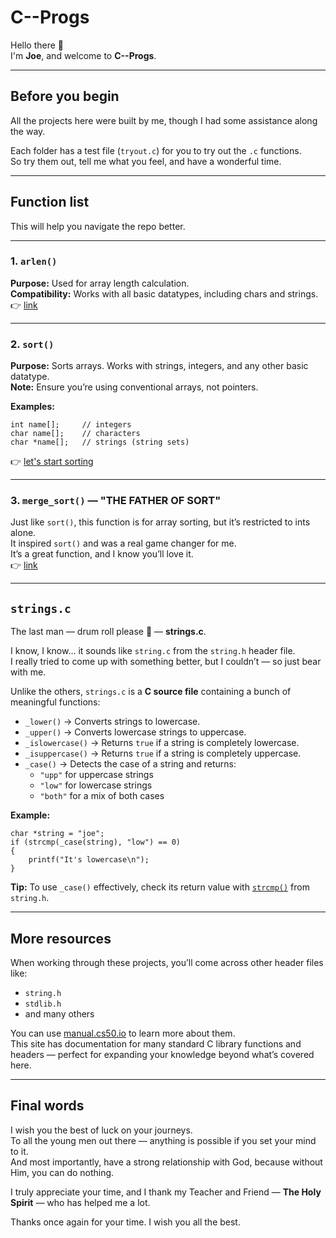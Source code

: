 # C--Progs

Hello there 👋  
I'm **Joe**, and welcome to **C--Progs**.

---

## Before you begin
All the projects here were built by me, though I had some assistance along the way.  

Each folder has a test file (`tryout.c`) for you to try out the `.c` functions.  
So try them out, tell me what you feel, and have a wonderful time.

---

## Function list
This will help you navigate the repo better.

---

### 1. `arlen()`
**Purpose:** Used for array length calculation.  
**Compatibility:** Works with all basic datatypes, including chars and strings.  
👉 [link](https://github.com/MoboladeJOladele/My-Projects/tree/main/C--Progs/arlen)

---

### 2. `sort()`
**Purpose:** Sorts arrays. Works with strings, integers, and any other basic datatype.  
**Note:** Ensure you’re using conventional arrays, not pointers.

**Examples:**
    
    int name[];     // integers
    char name[];    // characters
    char *name[];   // strings (string sets)

👉 [let's start sorting](https://github.com/MoboladeJOladele/My-Projects/tree/main/C--Progs/sort)

---

### 3. `merge_sort()` — **"THE FATHER OF SORT"**
Just like `sort()`, this function is for array sorting, but it’s restricted to ints alone.  
It inspired `sort()` and was a real game changer for me.  
It’s a great function, and I know you’ll love it.  
👉 [link](https://github.com/MoboladeJOladele/My-Projects/tree/main/C--Progs/merge_sort)

---

## `strings.c`
The last man — drum roll please 🥁 — **strings.c**.

I know, I know… it sounds like `string.c` from the `string.h` header file.  
I really tried to come up with something better, but I couldn’t — so just bear with me.

Unlike the others, `strings.c` is a **C source file** containing a bunch of meaningful functions:

- `_lower()` → Converts strings to lowercase.  
- `_upper()` → Converts lowercase strings to uppercase.  
- `_islowercase()` → Returns `true` if a string is completely lowercase.  
- `_isuppercase()` → Returns `true` if a string is completely uppercase.  
- `_case()` → Detects the case of a string and returns:
  - `"upp"` for uppercase strings
  - `"low"` for lowercase strings
  - `"both"` for a mix of both cases

**Example:**
    
    char *string = "joe";
    if (strcmp(_case(string), "low") == 0)
    {
        printf("It's lowercase\n");
    }

**Tip:** To use `_case()` effectively, check its return value with [`strcmp()`](https://manual.cs50.io/3/strcmp) from `string.h`.

---

## More resources
When working through these projects, you’ll come across other header files like:
- `string.h`
- `stdlib.h`
- and many others

You can use [manual.cs50.io](https://manual.cs50.io) to learn more about them.  
This site has documentation for many standard C library functions and headers — perfect for expanding your knowledge beyond what’s covered here.

---

## Final words
I wish you the best of luck on your journeys.  
To all the young men out there — anything is possible if you set your mind to it.  
And most importantly, have a strong relationship with God, because without Him, you can do nothing.

I truly appreciate your time, and I thank my Teacher and Friend — **The Holy Spirit** — who has helped me a lot.  

Thanks once again for your time. I wish you all the best.